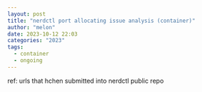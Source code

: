 ```yaml
---
layout: post
title: "nerdctl port allocating issue analysis (container)"
author: "melon"
date: 2023-10-12 22:03
categories: "2023"
tags:
  - container
  - ongoing
---
```


ref: urls that hchen submitted into nerdctl public repo 

